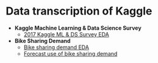 # Data transcription of Kaggle
 - **Kaggle Machine Learning & Data Science Survey**
    - [2017 Kaggle ML & DS Survey EDA](https://github.com/sangm1n/KaggleTranscription/blob/master/ML-DS-survey/Kaggle_survey.ipynb)
 - **Bike Sharing Demand**
    - [Bike sharing demand EDA](https://github.com/sangm1n/KaggleTranscription/blob/master/bike-sharing-demand/bike_demand_EDA.ipynb)
    - [Forecast use of bike sharing demand](https://github.com/sangm1n/KaggleTranscription/blob/master/bike-sharing-demand/bike_demand_RF.ipynb)

